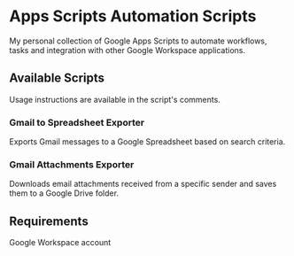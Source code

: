 # Apps Scripts Automation Scripts
My personal collection of Google Apps Scripts to automate workflows, tasks and integration with other Google Workspace applications.

## Available Scripts

Usage instructions are available in the script's comments.

### Gmail to Spreadsheet Exporter
Exports Gmail messages to a Google Spreadsheet based on search criteria. 


### Gmail Attachments Exporter
Downloads email attachments received from a specific sender and saves them to a Google Drive folder.

## Requirements

Google Workspace account
